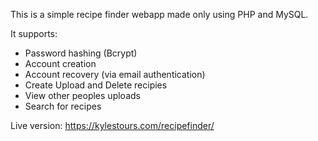 This is a simple recipe finder webapp made only using PHP and MySQL.

It supports:
- Password hashing (Bcrypt)
- Account creation
- Account recovery (via email authentication)
- Create Upload and Delete recipies
- View other peoples uploads
- Search for recipes

Live version: https://kylestours.com/recipefinder/
